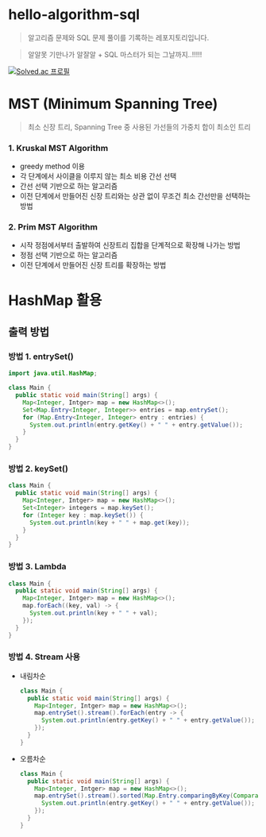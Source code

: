 # hello-algorithm-sql
> 알고리즘 문제와 SQL 문제 풀이를 기록하는 레포지토리입니다.

> 알알못 기만나가 알잘알 + SQL 마스터가 되는 그날까지..!!!!!

[![Solved.ac
프로필](http://mazassumnida.wtf/api/v2/generate_badge?boj=skqkdldhf98)](https://solved.ac/skqkdldhf98)

# MST (Minimum Spanning Tree)
> 최소 신장 트리, Spanning Tree 중 사용된 가선들의 가중치 합이 최소인 트리
### 1. Kruskal MST Algorithm
 - greedy method 이용
 - 각 단계에서 사이클을 이루지 않는 최소 비용 간선 선택
 - 간선 선택 기반으로 하는 알고리즘
 - 이전 단계에서 만들어진 신장 트리와는 상관 없이 무조건 최소 간선만을 선택하는 방법

### 2. Prim MST Algorithm
 - 시작 정점에서부터 출발하여 신장트리 집합을 단계적으로 확장해 나가는 방법
 - 정점 선택 기반으로 하는 알고리즘
 - 이전 단계에서 만들어진 신장 트리를 확장하는 방법

# HashMap 활용
## 출력 방법
### 방법 1. entrySet()

```java
import java.util.HashMap;

class Main {
  public static void main(String[] args) {
    Map<Integer, Intger> map = new HashMap<>();
    Set<Map.Entry<Integer, Integer>> entries = map.entrySet();
    for (Map.Entry<Integer, Integer> entry : entries) {
      System.out.println(entry.getKey() + " " + entry.getValue());
    }
  }
}
```

### 방법 2. keySet()
```java
class Main {
  public static void main(String[] args) {
    Map<Integer, Intger> map = new HashMap<>();
    Set<Integer> integers = map.keySet();
    for (Integer key : map.keySet()) {
      System.out.println(key + " " + map.get(key));
    }
  }
}
```

### 방법 3. Lambda
```java
class Main {
  public static void main(String[] args) {
    Map<Integer, Intger> map = new HashMap<>();
    map.forEach((key, val) -> {
      System.out.println(key + " " + val);
    });
  }
}
```

### 방법 4. Stream 사용
- 내림차순
    ```java
    class Main {
      public static void main(String[] args) {
        Map<Integer, Intger> map = new HashMap<>();
        map.entrySet().stream().forEach(entry -> {
          System.out.println(entry.getKey() + " " + entry.getValue());
        });
      }
    }
    ```

- 오름차순
    ```java
    class Main {
      public static void main(String[] args) {
        Map<Integer, Intger> map = new HashMap<>();
        map.entrySet().stream().sorted(Map.Entry.comparingByKey(Comparator.reverseOrder())).forEach(entry -> {
          System.out.println(entry.getKey() + " " + entry.getValue());
        });
      }
    }
    ```
